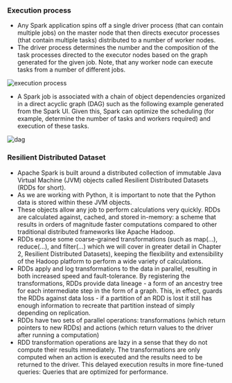 ### Execution process
* Any Spark application spins off a single driver process (that can contain multiple jobs) on the master node that then directs executor processes (that contain multiple tasks) distributed to a number of worker nodes.
* The driver process determines the number and the composition of the task processes directed to the executor nodes based on the graph generated for the given job. Note, that any worker node can execute tasks from a number of different jobs.

![execution process](https://www.safaribooksonline.com/library/view/learning-pyspark/9781786463708/graphics/B05793_01_02.jpg)

* A Spark job is associated with a chain of object dependencies organized in a direct acyclic graph (DAG) such as the following example generated from the Spark UI. Given this, Spark can optimize the scheduling (for example, determine the number of tasks and workers required) and execution of these tasks.

![dag](https://www.safaribooksonline.com/library/view/learning-pyspark/9781786463708/graphics/B05793_01_03.jpg)

### Resilient Distributed Dataset
* Apache Spark is built around a distributed collection of immutable Java Virtual Machine (JVM) objects called Resilient Distributed Datasets (RDDs for short). 
* As we are working with Python, it is important to note that the Python data is stored within these JVM objects. 
* These objects allow any job to perform calculations very quickly. RDDs are calculated against, cached, and stored in-memory: a scheme that results in orders of magnitude faster computations compared to other traditional distributed frameworks like Apache Hadoop.
* RDDs expose some coarse-grained transformations (such as map(...), reduce(...), and filter(...) which we will cover in greater detail in Chapter 2, Resilient Distributed Datasets), keeping the flexibility and extensibility of the Hadoop platform to perform a wide variety of calculations. 
* RDDs apply and log transformations to the data in parallel, resulting in both increased speed and fault-tolerance. By registering the transformations, RDDs provide data lineage - a form of an ancestry tree for each intermediate step in the form of a graph. This, in effect, guards the RDDs against data loss - if a partition of an RDD is lost it still has enough information to recreate that partition instead of simply depending on replication.
* RDDs have two sets of parallel operations: transformations (which return pointers to new RDDs) and actions (which return values to the driver after running a computation)
* RDD transformation operations are lazy in a sense that they do not compute their results immediately. The transformations are only computed when an action is executed and the results need to be returned to the driver. This delayed execution results in more fine-tuned queries: Queries that are optimized for performance. 